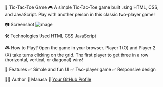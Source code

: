 📌 Tic-Tac-Toe Game 🎮
A simple Tic-Tac-Toe game built using HTML, CSS, and JavaScript. Play with another person in this classic two-player game!


📷 Screenshot
![image](https://github.com/user-attachments/assets/259197e7-7005-4f8f-b676-cc9c6207c265)


🛠️ Technologies Used
HTML
CSS
JavaScript


🎮 How to Play?
Open the game in your browser.
Player 1 (O) and Player 2 (X) take turns clicking on the grid.
The first player to get three in a row (horizontal, vertical, or diagonal) wins!


🌟 Features
✅ Simple and fun UI
✅ Two-player game
✅ Responsive design

👩‍💻 Author
👤 Manasa
🔗 [Your GitHub Profile](https://github.com/Manasa996)
